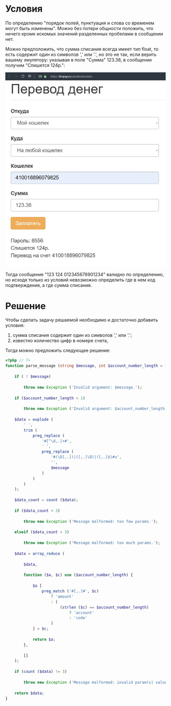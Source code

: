 # Условия

По определению "порядок полей, пунктуация и слова со временем могут быть изменены". Можно без потери общности положить, что ничего кроме искомых значений разделенных пробелами в сообщении нет.

Можно предположить, что сумма списания всегда имеет тип float, то есть содержит один из символов ',' или '.', но это не так, если верить вашему эмулятору: указывая в поле "Сумма" 123.38, в сообщении получим "Спишется 124р.":

![124][1]

[1]: https://github.com/vadim-malashenko/funpay/blob/master/1.jpg

Тогда сообщение "123 124 012345678901234" валидно по определению, но исходя только из условий невозможно определить где в нем код подтверждения, а где сумма списания.

# Решение

Чтобы сделать задачу решаемой необходимо и достаточно добавить условия:

1. сумма списания содержит один из символов ',' или '.';
2. известно количество цифр в номере счета,

Тогда можно предложить следующее решение:

```php
<?php // 7+
function parse_message (string $message, int $account_number_length = 15) : array {
    
    if ( ! $message)
    
        throw new Exception ('Invalid argument: $message.');
    
    if ($account_number_length < 1)
    
        throw new Exception ('Invalid argument: $account_number_length.');
    
    $data = explode (
        ' ',
        trim (
            preg_replace (
                '#[^\d,.]+#',
                ' ',
                preg_replace (
                    '#(\D[,.])|([,.]\D)|([,.]$)#u',
                    '',
                    $message
                )
            )
        )
    );
    
    $data_count = count ($data);
    
    if ($data_count < 3)
        
        throw new Exception ('Message malformed: too few params.');
        
    elseif ($data_count > 3)
    
        throw new Exception ('Message malformed: too much params.');
    
    $data = array_reduce (
        
        $data,
        
        function ($a, $c) use ($account_number_length) {
            
            $a [
                preg_match ('#[,.]#', $c)
                    ? 'amount'
                    : (
                        (strlen ($c) == $account_number_length)
                            ? 'account'
                            : 'code'
                    )
            ] = $c;
            
            return $a;
        },
        
        []
    );
    
    if (count ($data) != 3)
    
        throw new Exception ('Message malformed: invalid param(s) value.');
    
    return $data;
}
